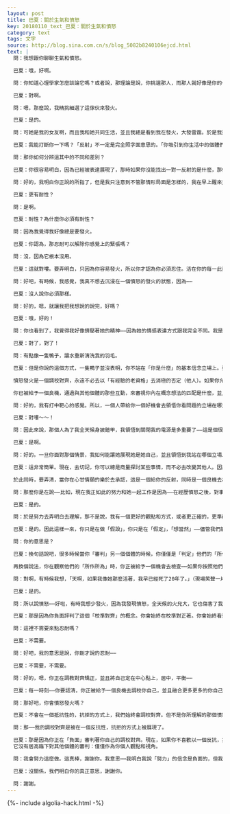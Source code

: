 ```yaml
---
layout: post
title: 巴夏：關於生氣和憤怒
key: 20180110_text_巴夏：關於生氣和憤怒
category: text
tags: 文字
source: http://blog.sina.com.cn/s/blog_5082b8240106ejcd.html
text: |
  問：我想跟你聊聊生氣和憤怒。

  巴夏：哦，好啊。

  問：你知道心理學家怎麼談論它嗎？或者說，那理論是說，你挑選那人，而那人就好像是你的一面鏡子在反射你。這說法對嗎？

  巴夏：對啊。

  問：嗯，那麼說，我精挑細選了這傢伙來發火。

  巴夏：是的。

  問：可她是我的女友啊，而且我和她共同生活，並且我總是看到我在發火，大發雷霆。於是我持續不斷的，對我自己說，「好啦，這事帶給我什麼呢？我能從這事上去領悟什麼，換句話說，總在發火，是我不想在我自己內在裡去審視我自己嗎？」我盡力專心的去找這些事情的全部答案。我問我自己，但我不能領悟⋯⋯

  巴夏：我能打斷你一下嗎？「反射」不一定是完全照字面意思的。「你吸引到你生活中的個體們」這個概念，是在反射你的想法念頭給你，並不一定意味著，你正在做什麼是一個完全字面意義上「反射」著你正在做的某些事。這僅僅是一個機會讓你去認清，在不同的層面上，以不同的路徑方式，你可能正在服務於他們，並且他們可能也正在服務著你。那不是說，它只能必須是作為一個單方向的「一對一」的反射。

  問：那你如何分辨這其中的不同和差別？

  巴夏：你很容易明白，因為已經被表達展現了，那時如果你沒能找出一對一反射的是什麼，那你就隨之開始搜索所有的不同層面。

  問：好的，我明白你正說的所指了，但是我只注意到不管那情形局面是怎樣的，我在早上醒來並且說，「好啦，我打算更有耐性更能接納。」

  巴夏：更有耐性？

  問：是啊。

  巴夏：耐性？為什麼你必須有耐性？

  問：因為我覺得我好像總是要發火。

  巴夏：你認為，那忍耐可以解除你感覺上的緊張嗎？

  問：沒，因為它根本沒用。

  巴夏：這就對嘍。要弄明白，只因為你容易發火，所以你才認為你必須忍住。活在你的每一此刻，享受在，你所投入進去的每一件事情，並且在每一個此刻，讓你自己都沉浸在，對生活的欣賞裡，要遠遠超過，強調忍耐，似乎生活都變成了必須忍耐。忍耐在告訴你，你不喜歡「你所是的你」，對於「你是什麼」，你沒在欣賞和喜愛著。

  問：好吧，有時候，我感覺，我真不想去沉浸在一個憤怒的發火的狀態，因為⋯⋯

  巴夏：沒人說你必須那樣。

  問：好的，嗯，就讓我把我想說的說完，好嗎？

  巴夏：哦，好的！

  問：你也看到了，我覺得我好像擠壓著她的精神——因為她的情感表達方式跟我完全不同。我是個刻板的知識分子，愛較真兒又富有熱情，而她反覆無常可又溫柔醇美，非常有女人味。所以，這一對兒能碰巧組合在一起是太有趣了，不是嗎？我不覺得，我想去控制她的表達方式，但我覺得，事實上一看，我就是在掌控她，因為我太較真兒了，我有自己特別強烈的意見看法。好像，我總是會對她的表達方式很惱火。所以現在，我正在努力的去審視我自己，我不指責她，我只是，正在努力去審視我自己，瞭解我自己。

  巴夏：對了，對了！

  問：有點像一隻鴨子，讓水重新清洗我的羽毛。

  巴夏：但是你說的這個方式，一隻鴨子並沒表明，你不站在「你是什麼」的基本信念立場上。要認清，在你說的這個方式上，憤怒發火僅僅是評判，有關於對你來說——什麼是「真」，什麼是「實」的「評判」，因為你所認定的對你來說「什麼是真的，什麼是實體性的」，對你來說你要認清它們並不是真和實的，用心觀察你認定的真實和其他人相比的不同。

  憤怒發火是一個調校對齊，永遠不必去以「有經驗的老資格」去消極的否定（他人）。如果你允許它去調整對齊，你習慣視作「憤怒」的概念就永遠不必用那個憤怒的模式被經驗到。換句話說，在你的生活中你已吸引並看到某個人，並且你認出，他們的現實實相是他們的現實實相，而且它不同於你的現實實相。於是當你參觀和領會著他們的現實實相，因此賦予你一個更強烈的調校，使你於你的現實實相對齊成一直線，去校準你所確信的「什麼是真的，實體的」。那個校準調整，內在它本身，永遠不會產生一個負面的消極的情感感受。在那個互動和相互影響裡的——審判和不滿，憎惡——才真正產生憤怒。

  你已被給予一個良機，通過與其他個體的那些互動，來審視你內在概念想法的匹配是什麼，並且對你來說--你相信為「真」，為「實體性」的是什麼。

  問：好的，我有打中靶心的感覺。所以，一個人帶給你一個好機會去領悟你看問題的立場在哪兒。

  巴夏：對嘍～～！

  問：因此來說，那個人為了我全天候身披鎧甲，我領悟到關閉我的電源是多重要了——這是個很簡單的事。

  巴夏：是啊。

  問：好的。一旦你面對那個情景，我如何能讓她展現她是她自己，並且領悟到我站在哪個立場上才不強加給她？

  巴夏：這非常簡單。現在，去切記，你可以總是商量探討某些事情，而不必去改變其他人。因為你認為他們的觀念想法比你「差遠」了，不如你。你可以一個平等的心態去探討商量這事情，這樣，因此只是分享屬於你們各自觀念理解的表達，謀求一致同意。

  於此同時，要弄清，當你在心甘情願的樂於去承認，這是一個給你的反射，同時是一個良機去為他們作一個對等的反射，那時如果你是打算保持在那個情形裡，你會的。如果它是一個你想岔開的反射，那麼隨後就會有個機會來讓你去岔開。你跟上了嗎？

  問：那麼你是在說⋯⋯比如，現在我正如此的努力和她一起工作是因為——在經歷憤怒之後，對事情的探討商量以及諸如此類的——是因為她的指向是和我同等的，她的觀念思想是和我同等的正當有效，等值的。她只是源於⋯⋯她是一個不同的意識結晶體，對吧？

  巴夏：是的。

  問：於是努力去弄明白去理解，那不是說，我有一個更好的觀點和方式，或者更正確的，更準確的觀點和方式——而是它根本是平等的，是來自於彼此不同的路徑。

  巴夏：是的。因此這樣一來，你只是在做「假設」，你只是在「假定」，「想當然」——儘管我們能理解你正在討論的想法——你只是在「假設」著，你「認定了你的假設」是她的「所做所為」，會導致的結果，並且你相信那結果會是「真」的。但他們的結果，也許根本不是你所假設的那樣。

  問：你的意思是？

  巴夏：換句話說吧，很多時候當你「審判」另一個個體的時候，你僅僅是「判定」他們的「所作所為」，將會導向某些「必然」的「負面」結果，這結果你難以接受，它僅僅是你的「想當然」——它完全是建立在你的「假設」上——然而他們根本沒那個必然性，事情不一定是你所「假設的」結果。

  再換個說法，你在觀察他們的「所作所為」時，你正被給予一個機會去檢查⋯⋯如果你按照他們的方式去做的話，對你來說可能會出現什麼。但是這不一定表明，會出現什麼必然的結果，那只是因為，那是他們的功能，那是他們的能力，那只是他們在扮演他們的角色，而不是你。

  問：對啊，有時候我想，「天啊，如果我像她那麼活著，我早已經死了20年了。」（現場笑聲一片）對她來說也許挺不錯啊，但對我來說⋯⋯

  巴夏：是的。

  問：所以說憤怒⋯⋯好啦，有時我想少發火，因為我發現憤怒，全天候的火兒大，它也傷害了我自己。

  巴夏：那是因為你負面評判了這個「校準對齊」的概念。你會始終在校準對正著。你會始終看到你周圍的反射，並會帶給你一個良機去調整矯正——你所確信的——「真，實」是什麼。產生「負面」感受，完全是因為「假設」的，「想當然」的「負面」評判所導致的。

  問：這裡不需要來點忍耐嗎？

  巴夏：不需要。

  問：好吧，我的意思是說，你剛才說的忍耐⋯⋯

  巴夏：不需要，不需要。

  問：好的，嗯，你正在調教對齊矯正，並且將自己定在中心點上，居中，平衡⋯⋯

  巴夏：每一時刻——你要認清，你正被給予一個良機去調校你自己，並且融合更多更多的你自己，在這一點上，至少從我的視角來說是這樣的，你根本不必忍耐——那會是一個狂喜的體驗。因為忍耐隱含著你暗示自己，你在等待什麼，你「想當然」的所謂的「好事」出現。但還有什麼會比，你在那個時刻校準對正自己時，所感受到的狂喜，更好的呢？

  問：那好吧，你會憤怒發火嗎？

  巴夏：不會在一個抵抗性的，抗拒的方式上，我們始終會調校對齊。但不是你所理解的那個憤怒。

  問：那⋯⋯我的調校對齊是被在一個反抗性，抗拒的方式上被展現了。

  巴夏：那是因為你正在「負面」審判著你自己的調校對齊。現在，如果你不喜歡以一個反抗，抗拒性的方式去展現它，你不必那麼做。你可以單純的把它當做，被給予良機去調校對齊所帶來的快樂享受和狂喜，所以，你的視角觀點輻射回來，
  它沒有居高臨下對其他個體的審判：僅僅作為你個人觀點和視角。

  問：我會努力這麼做。這真棒，謝謝你。我意思⋯⋯我明白我說「努力」的信念是負面的，但我不知道用什麼詞兒⋯⋯

  巴夏：沒關係，我們明白你的真正意思，謝謝你。

  問：謝謝。
---
```


{%- include algolia-hack.html -%}

